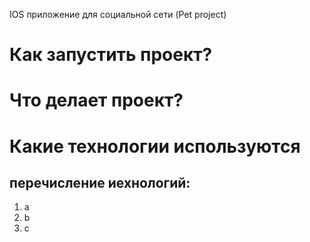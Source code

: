 IOS приложение для социальной сети (Pet project)

# Как запустить проект?

# Что делает проект?

# Какие технологии используются
## перечисление иехнологий:
1. a
2. b
3. c
